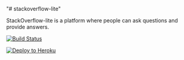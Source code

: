 "# stackoverflow-lite" 


StackOverflow-lite is a platform where people can ask questions and provide answers. 


[![Build Status](https://travis-ci.org/joelethan/stackoverflow-lite.svg?branch=master)](https://travis-ci.org/joelethan/stackoverflow-lite)



[![Deploy to Heroku](https://www.herokucdn.com/deploy/button.png)](https://heroku.com/deploy)
